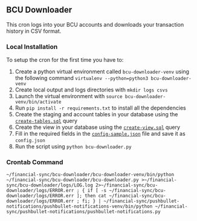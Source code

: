 ## BCU Downloader

This cron logs into your BCU accounts and downloads your transaction history in CSV format.

### Local Installation

To setup the cron for the first time you have to:
1. Create a python virtual environment called `bcu-downloader-venv` using the following command `virtualenv --python=python3 bcu-downloader-venv`
1. Create local output and logs directories with `mkdir logs csvs`
1. Launch the virtual environment with `source bcu-downloader-venv/bin/activate`
1. Run `pip install -r requirements.txt` to install all the dependencies
1. Create the staging and account tables in your database using the [`create-tables.sql`](./create-tables.sql) query
1. Create the view in your database using the [`create-view.sql`](./create-view.sql) query
1. Fill in the required fields in the  [`config-sample.json`](./config-sample.json) file and save it as `config.json`
1. Run the script using `python bcu-downloader.py`


### Crontab Command
```
~/financial-sync/bcu-downloader/bcu-downloader-venv/bin/python ~/financial-sync/bcu-downloader/bcu-downloader.py >~/financial-sync/bcu-downloader/logs/LOG.log 2>~/financial-sync/bcu-downloader/logs/ERROR.err ; { if [ -s ~/financial-sync/bcu-downloader/logs/ERROR.err ]; then cat ~/financial-sync/bcu-downloader/logs/ERROR.err ; fi; } | ~/financial-sync/pushbullet-notifications/pushbullet-notifications-venv/bin/python ~/financial-sync/pushbullet-notifications/pushbullet-notifications.py
```